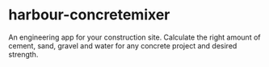 # harbour-concretemixer
An engineering app for your construction site. Calculate the right amount of cement, sand, gravel and water for any concrete project and desired strength.
